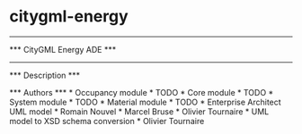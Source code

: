 # citygml-energy
**************************
*** CityGML Energy ADE ***
**************************

*** Description ***

*** Authors ***
	* Occupancy module
		* TODO
	* Core module
		* TODO
	* System module
		* TODO
	* Material module
		* TODO
	* Enterprise Architect UML model
		* Romain Nouvel
		* Marcel Bruse
		* Olivier Tournaire
	* UML model to XSD schema conversion
		* Olivier Tournaire
